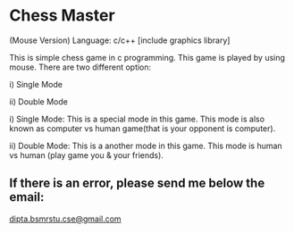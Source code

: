 # Chess Master
(Mouse Version)
Language: c/c++
[include graphics library]

This is simple chess game in c programming. This game is played by using mouse.
There are two different option:

  i)  Single Mode
  
  ii) Double Mode
  
i)  Single Mode: This is a special mode in this game. This mode is also known as
                 computer vs human game(that is your opponent is computer).

ii) Double Mode: This is a another mode in this game. This mode is human vs human
                 (play game you & your friends).


If there is an error, please send me below the email:
----------------------------------------------------
dipta.bsmrstu.cse@gmail.com

